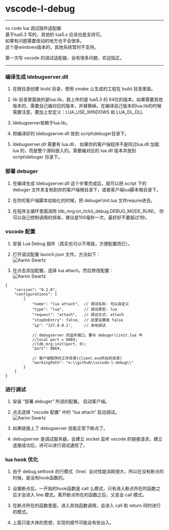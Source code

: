 # vscode-l-debug
***
vs code lua 调试插件适配器   
基于lua5.3 写的，其他的 lua5.x 应该也是支持可。   
如果有问题需要改动的地方也不会很多。  
这个是windows版本的，其他系统暂时不支持。    

第一次写 vscode 的调试适配器，会有很多问题，欢迎指正。

***

### 编译生成 ldebugserver.dll   

1. 在根目录创建 biuld 目录，使用 cmake 让生成的工程在 build 目录里面。   

2. lib 目录里面放的是lua.lib，我上传的是 lua5.3 的 64位的版本。如果需要其他版本的，需要自己编对应的版本，并替换掉。在编译自己版本的lua.lib的时候需要注意，要加上宏定义：LUA_USE_WINDOWS 和 LUA_DL_DLL

3. ldebugserver依赖于lua.lib。

4. 把编译好的 ldebugserver.dll 放到 script\\debuger目录下。

5. ldebugserver.dll 需要有 lua.dll， 如果你的客户端程序不是同过lua.dll 加载 lua 的，而是整个源码嵌入的。需要编对应的 lua.dll 版本并放到 script\\debuger 目录下。

### 部署 debuger 
1. 在编译生成 ldebugserver.dll 这个步骤完成后，就可以把 script 下的 debuger 文件夹复制到你的客户端根目录下，或者客户端lua脚本根目录下。

2. 在你的客户端脚本初始化的时候，把 debuger\\init.lua 文件require进去。

3. 在程序主循环里面调用 ldb_mrg:on_tick(l_debug.DEBUG_MODE_RUN)， 你可以自己控制调用的频率，建议是100毫秒一次，最好好不要超过1秒。

### vscode 配置
1. 安装 Lua Debug 插件（其实也可以不用装，方便配置而已）。

2. 打开调试配置 launch.json 文件。方法如下：   
![Aaron Swartz](https://github.com/lhswei/vscode-l-debug/blob/debug-server/res/launch_json.PNG)

3. 在点击添加配置，选择 lua attach。然后修改配置：   
![Aaron Swartz](https://github.com/lhswei/vscode-l-debug/blob/debug-server/res/launch_attach.PNG)

```
{
    "version": "0.2.0",
    "configurations": [
        {
            "name": "lua attach",  // 调试名称: 可以自定义
            "type": "lua",         // 调试类型: lua 
            "request": "attach",   // 调试方式: attach
            "stopOnEntry": false,  // 这里设置成 false
            "ip": "127.0.0.1",     // 本地调试

            // debugserver 的监听端口，要与 debuger\\init.lua 中 
            //local port = 8869;
            //ldb_mrg:init(port, 0);
            "port": 8869,

            // 客户端程序的工作目录(client.exe所在的目录)
            "workingPath": "e:\\github\\vscode-l-debug\\"
        }
    ]
}
```

### 进行调试
1. 安装 “部署 debuger” 所说的配置。 启动客户端。

2. 点击选择 “vscode 配置” 中的 “lua attach” 启动调试。   
![Aaron Swartz](https://github.com/lhswei/vscode-l-debug/blob/debug-server/res/lua_attach.PNG)
3. 如果链接上了 debugserver 技能正常下断点了。

4. debugserver 是调试服务器，会建立 socket 监听 vscode 的链接请求。建立连接成功后，进可以进行调试通信了。


### lua hook 优化
1. 由于 debug.sethook 的行模式（line）会对性能消耗很大，所以在没有断点的时候，是没有hook函数的。

2. 设置断点后，一开始的hook函数是 call 么模式，只有进入断点所在的函数之后才会进入 line 模式。离开断点所在的函数之后，又变会 call 模式。

3. 在断点所在的函数里面，进入其他函数调用，会进入 call 和 return 同时进行的模式。

4. 上面只是大体的思想，实现的细节可能会有些出入。

